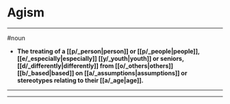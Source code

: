 # Agism
---
#noun
- **The treating of a [[p/_person|person]] or [[p/_people|people]], [[e/_especially|especially]] [[y/_youth|youth]] or seniors, [[d/_differently|differently]] from [[o/_others|others]] [[b/_based|based]] on [[a/_assumptions|assumptions]] or stereotypes relating to their [[a/_age|age]].**
---
---

